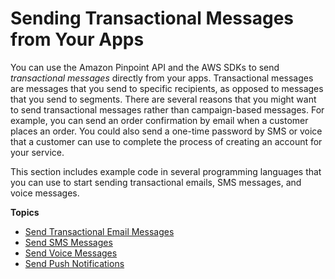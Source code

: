 # Sending Transactional Messages from Your Apps<a name="send-messages"></a>

You can use the Amazon Pinpoint API and the AWS SDKs to send *transactional messages* directly from your apps\. Transactional messages are messages that you send to specific recipients, as opposed to messages that you send to segments\. There are several reasons that you might want to send transactional messages rather than campaign\-based messages\. For example, you can send an order confirmation by email when a customer places an order\. You could also send a one\-time password by SMS or voice that a customer can use to complete the process of creating an account for your service\.

This section includes example code in several programming languages that you can use to start sending transactional emails, SMS messages, and voice messages\.

**Topics**
+ [Send Transactional Email Messages](send-messages-email.md)
+ [Send SMS Messages](send-messages-sms.md)
+ [Send Voice Messages](send-messages-voice.md)
+ [Send Push Notifications](send-messages-push.md)